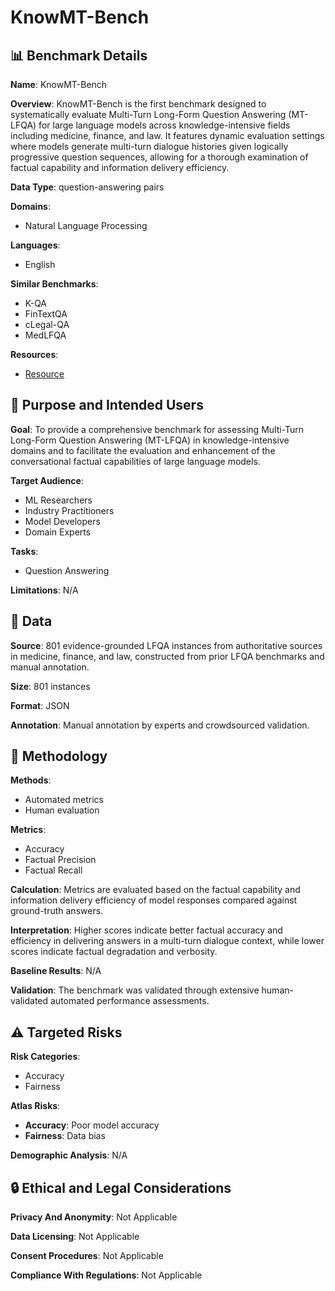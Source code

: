 # KnowMT-Bench

## 📊 Benchmark Details

**Name**: KnowMT-Bench

**Overview**: KnowMT-Bench is the first benchmark designed to systematically evaluate Multi-Turn Long-Form Question Answering (MT-LFQA) for large language models across knowledge-intensive fields including medicine, finance, and law. It features dynamic evaluation settings where models generate multi-turn dialogue histories given logically progressive question sequences, allowing for a thorough examination of factual capability and information delivery efficiency.

**Data Type**: question-answering pairs

**Domains**:
- Natural Language Processing

**Languages**:
- English

**Similar Benchmarks**:
- K-QA
- FinTextQA
- cLegal-QA
- MedLFQA

**Resources**:
- [Resource](https://arxiv.org/abs/2509.21856)

## 🎯 Purpose and Intended Users

**Goal**: To provide a comprehensive benchmark for assessing Multi-Turn Long-Form Question Answering (MT-LFQA) in knowledge-intensive domains and to facilitate the evaluation and enhancement of the conversational factual capabilities of large language models.

**Target Audience**:
- ML Researchers
- Industry Practitioners
- Model Developers
- Domain Experts

**Tasks**:
- Question Answering

**Limitations**: N/A

## 💾 Data

**Source**: 801 evidence-grounded LFQA instances from authoritative sources in medicine, finance, and law, constructed from prior LFQA benchmarks and manual annotation.

**Size**: 801 instances

**Format**: JSON

**Annotation**: Manual annotation by experts and crowdsourced validation.

## 🔬 Methodology

**Methods**:
- Automated metrics
- Human evaluation

**Metrics**:
- Accuracy
- Factual Precision
- Factual Recall

**Calculation**: Metrics are evaluated based on the factual capability and information delivery efficiency of model responses compared against ground-truth answers.

**Interpretation**: Higher scores indicate better factual accuracy and efficiency in delivering answers in a multi-turn dialogue context, while lower scores indicate factual degradation and verbosity.

**Baseline Results**: N/A

**Validation**: The benchmark was validated through extensive human-validated automated performance assessments.

## ⚠️ Targeted Risks

**Risk Categories**:
- Accuracy
- Fairness

**Atlas Risks**:
- **Accuracy**: Poor model accuracy
- **Fairness**: Data bias

**Demographic Analysis**: N/A

## 🔒 Ethical and Legal Considerations

**Privacy And Anonymity**: Not Applicable

**Data Licensing**: Not Applicable

**Consent Procedures**: Not Applicable

**Compliance With Regulations**: Not Applicable
